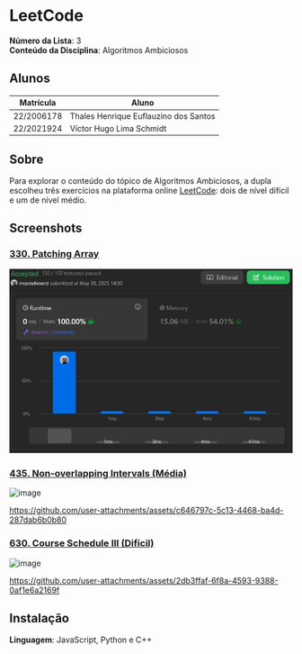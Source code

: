 # LeetCode

**Número da Lista**: 3<br>
**Conteúdo da Disciplina**: Algoritmos Ambiciosos <br>

## Alunos
|Matrícula | Aluno |
| -- | -- |
| 22/2006178 | Thales Henrique Euflauzino dos Santos  |
| 22/2021924 | Víctor Hugo Lima Schmidt               |

## Sobre 
Para explorar o conteúdo do tópico de Algoritmos Ambiciosos, a dupla escolheu três exercícios na plataforma online [LeetCode](https://leetcode.com/): dois de nível difícil e um de nível médio.

## Screenshots

### [330. Patching Array](https://leetcode.com/problems/patching-array/)

![330](assets/330.png)

### [435. Non-overlapping Intervals (Média)](https://leetcode.com/problems/non-overlapping-intervals/)

![image](https://github.com/user-attachments/assets/8d1332b0-8c8f-41bf-8de6-4e72c83036f2)

https://github.com/user-attachments/assets/c646797c-5c13-4468-ba4d-287dab6b0b80


### [630. Course Schedule III (Difícil)](https://leetcode.com/problems/course-schedule-iii/)

![image](https://github.com/user-attachments/assets/3929548b-3521-4c7e-ada2-981be2f08829)

https://github.com/user-attachments/assets/2db3ffaf-6f8a-4593-9388-0af1e6a2169f


## Instalação 
**Linguagem**: JavaScript, Python e C++<br>

